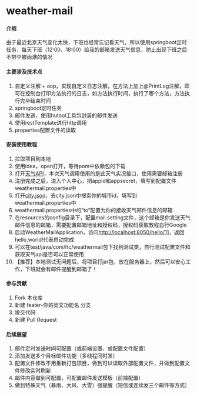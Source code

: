 # weather-mail

#### 介绍
由于最近北京天气变化太快，下班也经常忘记看天气，所以使用springboot定时任务，每天下班（12:00、18:00）给我的邮箱发送天气信息，防止出现下班之后不带伞被雨淋的情况

#### 主要涉及技术点

1. 自定义注解 + aop，实现自定义日志注解，在方法上加上@PrintLog注解，即可在控制台打印方法执行的日志，如方法执行时间，执行了哪个方法，方法执行完毕结束时间
2. springboot定时任务
3. 邮件发送，使用hutool工具包封装的邮件发送
4. 使用restTemplate进行http调用
5. properties配置文件的读取


#### 安装使用教程

1.  拉取项目到本地
2.  使用idea，open打开，等待pom中依赖包的下载
3.  打开[天气API](https://www.tianqiapi.com/index/doc?version=v6)，本次天气调用使用的是此天气实况接口，使用需要邮箱注册
4.  注册完成之后，进入个人中心，把appid和appsecret，填写到配置文件weathermail.properties中
5.  打开[city.json](https://gitee.com/wangjins/weather_api)，去city.json中搜索你的城市id，填写到weathermail.properties中
6.  weathermail.properties中的”to“配置为你的接收天气邮件信息的邮箱
7.  在resources的config目录下，配置mail.setting文件，这个邮箱是你发送天气邮件信息的邮箱，需要配置邮箱地址和授权码，授权码获取教程自行Google
8.  启动WeatherMailApplication，访问[http://localhost:8050/hello/11](http://localhost:8050/hello/11)，返回hello,world!代表启动完成
9.  可以在test/java/com/hc/weathermail包下找到测试类，自行测试配置文件和获取天气api是否可以正常使用
9.  【推荐】本地测试无问题后，将项目打jar包，放在服务器上，然后可以安心工作，下班就会有邮件提醒到邮箱了！


#### 参与贡献

1.  Fork 本仓库
2.  新建 feater-你的英文功能名 分支
3.  提交代码
4.  新建 Pull Request


#### 后续展望

1. 邮件定时发送时间可配置（或前端设置、或配置文件配置）
2. 添加发送多个目标邮件功能（多线程同时发）
3. 配置文件修改不用重新打包项目，做到可以读取外部配置文件，并做到配置文件修改实时刷新
4. 邮件内容做到可配置，可配置邮件发送模板（前端配置）
5. 做到特殊天气（暴雨、大风、大雪）强提醒（短信或连续发三个邮件等方式）